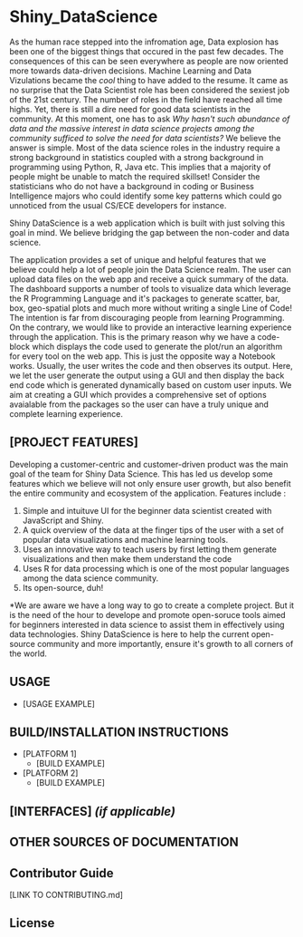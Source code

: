 # Shiny_DataScience

As the human race stepped into the infromation age, Data explosion has been one of the biggest things that occured in the past few decades. The consequences of this can be seen everywhere as people are now oriented more towards data-driven decisions. Machine Learning and Data Vizulations became the *cool* thing to have added to the resume. It came as no surprise that the Data Scientist role has been considered the sexiest job of the 21st century. The number of roles in the field have reached all time highs. Yet, there is still a dire need for good data scientists in the community. At this moment, one has to ask *Why hasn't such abundance of data and the massive interest in data science projects among the community sufficed to solve the need for data scientists?* We believe the answer is simple. Most of the data science roles in the industry require a strong background in statistics coupled with a strong background in programming using Python, R, Java etc. This implies that a majority of people might be unable to match the required skillset! Consider the statisticians who do not have a background in coding or Business Intelligence majors who could identify some key patterns which could go unnoticed from the usual CS/ECE developers for instance.

Shiny DataScience is a web application which is built with just solving this goal in mind. We believe bridging the gap between the non-coder and data science.

 The application provides a set of unique and helpful features that we believe could help a lot of people join the Data Science realm.
 The user can upload data files on the web app and receive a quick summary of the data.
 The dashboard supports a number of tools to visualize data which leverage the R Programming Language and it's packages to generate scatter, bar, box, geo-spatial plots and much more without writing a single Line of Code!
The intention is far from discouraging people from learning Programming. On the contrary, we would like to provide an interactive learning experience through the application. This is the primary reason why we have a code-block which displays the code used to generate the plot/run an algorithm for every tool on the web app. This is just the opposite way a Notebook works. Usually, the user writes the code and then observes its output. Here, we let the user generate the output using a GUI and then display the back end code which is generated dynamically based on custom user inputs. We aim at creating a GUI which provides a comprehensive set of options avaialable from the packages so the user can have a truly unique and complete learning experience.

 ## [PROJECT FEATURES] 
Developing a customer-centric and customer-driven product was the main goal of the team for Shiny Data Science. This has led us develop some features which we believe will not only ensure user growth, but also benefit the entire community and ecosystem of the application. Features include :
1. Simple and intuituve UI for the beginner data scientist created with JavaScript and Shiny.
2. A quick overview of the data at the finger tips of the user with a set of popular data visualizations and machine learning tools.
3. Uses an innovative way to teach users by first letting them generate visualizations and then make them understand the code
4. Uses R for data processing which is one of the most popular languages among the data science community. 
5. Its open-source, duh!


 *We are aware we have a long way to go to create a complete project. But it is the need of the hour to develope and promote open-soruce tools aimed for beginners interested in data science to assist them in effectively using data technologies. Shiny DataScience is here to help the current open-source community and more importantly, ensure it's growth to all corners of the world. 

## USAGE
  * [USAGE EXAMPLE]
  
## BUILD/INSTALLATION INSTRUCTIONS
  * [PLATFORM 1]
    * [BUILD EXAMPLE]
  * [PLATFORM 2]
    * [BUILD EXAMPLE]

## [INTERFACES] _(if applicable)_ 

## OTHER SOURCES OF DOCUMENTATION

## Contributor Guide
[LINK TO CONTRIBUTING.md]

## License 
